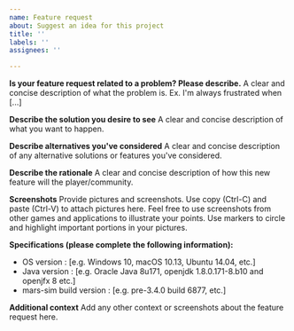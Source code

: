 ```yaml
---
name: Feature request
about: Suggest an idea for this project
title: ''
labels: ''
assignees: ''

---
```


**Is your feature request related to a problem? Please describe.**
A clear and concise description of what the problem is. Ex. I'm always frustrated when [...]

**Describe the solution you desire to see**
A clear and concise description of what you want to happen.

**Describe alternatives you've considered**
A clear and concise description of any alternative solutions or features you've considered.

**Describe the rationale**
A clear and concise description of how this new feature will the player/community. 

**Screenshots**
Provide pictures and screenshots. Use copy (Ctrl-C) and paste (Ctrl-V) to attach pictures here. Feel free to use screenshots from other games and applications to illustrate your points. Use markers to circle and highlight important portions in your pictures. 

**Specifications  (please complete the following information):**
 - OS version : [e.g. Windows 10, macOS 10.13, Ubuntu 14.04, etc.]
 - Java version : [e.g. Oracle Java 8u171, openjdk 1.8.0.171-8.b10 and openjfx 8 etc.]
 - mars-sim build version : [e.g. pre-3.4.0 build 6877, etc.]

**Additional context**
Add any other context or screenshots about the feature request here.


